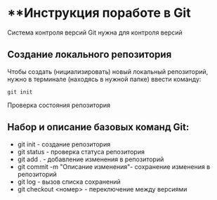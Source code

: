 # **Инструкция поработе в Git

Система контроля версий Git нужна для контроля версий

## Создание локального репозитория

Чтобы создать (нициализировать) новый локальный репозиторий, нужно в терминале (находясь в нужной папке) ввести команду:

    git init
    
 Проверка состояния репозитория

## Набор и описание базовых команд Git:
* git init - создание репозитория
* git status - проверка статуса репозитория
* git add . - добавление изменения в репозиторий
* git commit -m "Описание изменения"- сохранение изменения в репозиторий
* git log - вызов списка сохранений
* git checkout <номер> - переключение между версиями